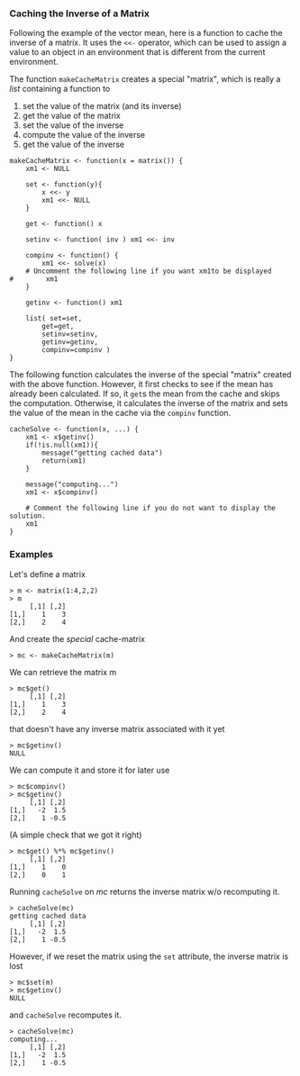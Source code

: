 ### Caching the Inverse of a Matrix

Following the example of the vector mean, here is a function to cache
the inverse of a matrix. It uses the `<<-` operator, which can be used to
assign a value to an object in an environment that is different from the
current environment.

The function `makeCacheMatrix` creates a special "matrix", which is
really a *list* containing a function to

1.  set the value of the matrix (and its inverse)
2.  get the value of the matrix
3.  set the value of the inverse
4.  compute the value of the inverse
5.  get the value of the inverse

<!-- -->

	makeCacheMatrix <- function(x = matrix()) {
    	xm1 <- NULL

    	set <- function(y){
    	    x <<- y
        	xm1 <<- NULL
    	}

    	get <- function() x

	    setinv <- function( inv ) xm1 <<- inv

 		compinv <- function() {
    	    xm1 <<- solve(x)
    	# Uncomment the following line if you want xm1to be displayed
	#        xm1
    	}

	    getinv <- function() xm1

	    list( set=set,
   			get=get,
    		setinv=setinv,
        	getinv=getinv,
            compinv=compinv )
	}

The following function calculates the inverse of the special "matrix"
created with the above function. However, it first checks to see if the
mean has already been calculated. If so, it `get`s the mean from the
cache and skips the computation. Otherwise, it calculates the inverse of
the matrix and sets the value of the mean in the cache via the `compinv`
function.

	cacheSolve <- function(x, ...) {
	    xm1 <- x$getinv()
   	 	if(!is.null(xm1)){
        	message("getting cached data")
        	return(xm1)
    	}

    	message("computing...")
    	xm1 <- x$compinv()

    	# Comment the following line if you do not want to display the solution.
    	xm1
	}

### Examples

Let's define a matrix

	> m <- matrix(1:4,2,2)
	> m
	     [,1] [,2]
	[1,]    1    3
	[2,]    2    4

And create the *special* cache-matrix

	> mc <- makeCacheMatrix(m)

We can retrieve the matrix m

	> mc$get()
    	 [,1] [,2]
	[1,]    1    3
	[2,]    2    4

that doesn't have any inverse matrix associated with it yet

	> mc$getinv()
	NULL

We can compute it and store it for later use

	> mc$compinv()
	> mc$getinv()
	     [,1] [,2]
	[1,]   -2  1.5
	[2,]    1 -0.5

(A simple check that we got it right)

	> mc$get() %*% mc$getinv()
    	 [,1] [,2]
	[1,]    1    0
	[2,]    0    1

Running `cacheSolve` on *mc* returns the inverse matrix w/o recomputing it.

	> cacheSolve(mc)
	getting cached data
    	 [,1] [,2]
	[1,]   -2  1.5
	[2,]    1 -0.5

However, if we reset the matrix using the `set` attribute, the inverse matrix is lost 

	> mc$set(m)
	> mc$getinv()
	NULL

and `cacheSolve` recomputes it.

	> cacheSolve(mc)
	computing...
    	 [,1] [,2]
	[1,]   -2  1.5
	[2,]    1 -0.5
	
	
	
	
	
	
	